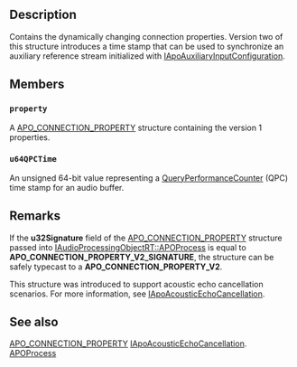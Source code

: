 ## Description

Contains the dynamically changing connection properties. Version two of this structure introduces a time stamp that can be used to synchronize an auxiliary reference stream initialized with [IApoAuxiliaryInputConfiguration](https://learn.microsoft.com/windows/win32/api/audioenginebaseapo/nn-audioenginebaseapo-iapoauxiliaryinputconfiguration).

## Members

### `property`

A [APO_CONNECTION_PROPERTY](https://learn.microsoft.com/windows/win32/api/audioapotypes/ns-audioapotypes-apo_connection_property) structure containing the version 1 properties.

### `u64QPCTime`

An unsigned 64-bit value representing a [QueryPerformanceCounter](https://learn.microsoft.com/windows/win32/api/profileapi/nf-profileapi-queryperformancecounter) (QPC) time stamp for an audio buffer.

## Remarks
If the **u32Signature** field of the [APO_CONNECTION_PROPERTY](https://learn.microsoft.com/windows/win32/api/audioapotypes/ns-audioapotypes-apo_connection_property) structure passed into [IAudioProcessingObjectRT::APOProcess](https://learn.microsoft.com/windows/win32/api/audioenginebaseapo/nf-audioenginebaseapo-iaudioprocessingobjectrt-apoprocess) is equal to **APO_CONNECTION_PROPERTY_V2_SIGNATURE**, the structure can be safely typecast to a **APO_CONNECTION_PROPERTY_V2**.

This structure was introduced to support acoustic echo cancellation scenarios. For more information, see [IApoAcousticEchoCancellation](https://learn.microsoft.com/windows/win32/api/audioenginebaseapo/nn-audioenginebaseapo-iapoacousticechocancellation).

## See also
[APO_CONNECTION_PROPERTY](https://learn.microsoft.com/windows/win32/api/audioapotypes/ns-audioapotypes-apo_connection_property)
[IApoAcousticEchoCancellation](https://learn.microsoft.com/windows/win32/api/audioenginebaseapo/nn-audioenginebaseapo-iapoacousticechocancellation).
[APOProcess](https://learn.microsoft.com/windows/win32/api/audioenginebaseapo/nf-audioenginebaseapo-iaudioprocessingobjectrt-apoprocess)